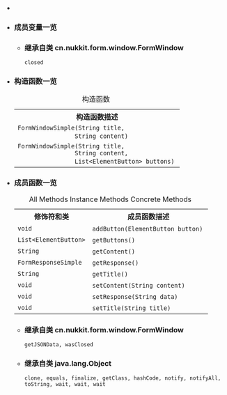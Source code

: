 <div class="summary">
<ul class="blockList">
<li class="blockList">

<li class="blockList"><a name="field.summary">
<!--   -->
</a>
<h3>成员变量一览</h3>
<ul class="blockList">
<li class="blockList"><a name="fields.inherited.from.class.cn.nukkit.form.window.FormWindow">
<!--   -->
</a>
<h3>继承自类 cn.nukkit.form.window.<a  title="class in cn.nukkit.form.window">FormWindow</a></h3>
<code><a >closed</a></code></li>
</ul>
</li>
</ul>
<!-- ======== CONSTRUCTOR SUMMARY ======== -->
<ul class="blockList">
<li class="blockList"><a name="constructor.summary">
<!--   -->
</a>
<h3>构造函数一览</h3>
<table class="memberSummary" border="0" cellpadding="3" cellspacing="0" summary="Constructor Summary table, listing constructors, and an explanation">
<caption><span>构造函数</span><span class="tabEnd"> </span></caption>
<tr>
<th>构造函数描述</th>
</tr>
<tr class="altColor">
<td class="colOne"><code><span class="memberNameLink"><a >FormWindowSimple</a></span>(<a  title="class or interface in java.lang">String</a> title,
                <a  title="class or interface in java.lang">String</a> content)</code> </td>
</tr>
<tr class="rowColor">
<td class="colOne"><code><span class="memberNameLink"><a >FormWindowSimple</a></span>(<a  title="class or interface in java.lang">String</a> title,
                <a  title="class or interface in java.lang">String</a> content,
                <a  title="class or interface in java.util">List</a>&lt;<a  title="class in cn.nukkit.form.element">ElementButton</a>&gt; buttons)</code> </td>
</tr>
</table>
</li>
</ul>
<!-- ========== METHOD SUMMARY =========== -->
<ul class="blockList">
<li class="blockList"><a name="method.summary">
<!--   -->
</a>
<h3>成员函数一览</h3>
<table class="memberSummary" border="0" cellpadding="3" cellspacing="0" summary="Method Summary table, listing methods, and an explanation">
<caption><span id="t0" class="activeTableTab"><span>All Methods</span><span class="tabEnd"> </span></span><span id="t2" class="tableTab"><span><a >Instance Methods</a></span><span class="tabEnd"> </span></span><span id="t4" class="tableTab"><span><a >Concrete Methods</a></span><span class="tabEnd"> </span></span></caption>
<tr>
<th>修饰符和类</th>
<th>成员函数描述</th>
</tr>
<tr id="i0" class="altColor">
<td class="colFirst"><code>void</code></td>
<td class="colLast"><code><span class="memberNameLink"><a >addButton</a></span>(<a  title="class in cn.nukkit.form.element">ElementButton</a> button)</code> </td>
</tr>
<tr id="i1" class="rowColor">
<td class="colFirst"><code><a  title="class or interface in java.util">List</a>&lt;<a  title="class in cn.nukkit.form.element">ElementButton</a>&gt;</code></td>
<td class="colLast"><code><span class="memberNameLink"><a >getButtons</a></span>()</code> </td>
</tr>
<tr id="i2" class="altColor">
<td class="colFirst"><code><a  title="class or interface in java.lang">String</a></code></td>
<td class="colLast"><code><span class="memberNameLink"><a >getContent</a></span>()</code> </td>
</tr>
<tr id="i3" class="rowColor">
<td class="colFirst"><code><a  title="class in cn.nukkit.form.response">FormResponseSimple</a></code></td>
<td class="colLast"><code><span class="memberNameLink"><a >getResponse</a></span>()</code> </td>
</tr>
<tr id="i4" class="altColor">
<td class="colFirst"><code><a  title="class or interface in java.lang">String</a></code></td>
<td class="colLast"><code><span class="memberNameLink"><a >getTitle</a></span>()</code> </td>
</tr>
<tr id="i5" class="rowColor">
<td class="colFirst"><code>void</code></td>
<td class="colLast"><code><span class="memberNameLink"><a >setContent</a></span>(<a  title="class or interface in java.lang">String</a> content)</code> </td>
</tr>
<tr id="i6" class="altColor">
<td class="colFirst"><code>void</code></td>
<td class="colLast"><code><span class="memberNameLink"><a >setResponse</a></span>(<a  title="class or interface in java.lang">String</a> data)</code> </td>
</tr>
<tr id="i7" class="rowColor">
<td class="colFirst"><code>void</code></td>
<td class="colLast"><code><span class="memberNameLink"><a >setTitle</a></span>(<a  title="class or interface in java.lang">String</a> title)</code> </td>
</tr>
</table>
<ul class="blockList">
<li class="blockList"><a name="methods.inherited.from.class.cn.nukkit.form.window.FormWindow">
<!--   -->
</a>
<h3>继承自类 cn.nukkit.form.window.<a  title="class in cn.nukkit.form.window">FormWindow</a></h3>
<code><a >getJSONData</a>, <a >wasClosed</a></code></li>
</ul>
<ul class="blockList">
<li class="blockList"><a name="methods.inherited.from.class.java.lang.Object">
<!--   -->
</a>
<h3>继承自类 java.lang.<a  title="class or interface in java.lang">Object</a></h3>
<code><a  title="class or interface in java.lang">clone</a>, <a  title="class or interface in java.lang">equals</a>, <a  title="class or interface in java.lang">finalize</a>, <a  title="class or interface in java.lang">getClass</a>, <a  title="class or interface in java.lang">hashCode</a>, <a  title="class or interface in java.lang">notify</a>, <a  title="class or interface in java.lang">notifyAll</a>, <a  title="class or interface in java.lang">toString</a>, <a  title="class or interface in java.lang">wait</a>, <a  title="class or interface in java.lang">wait</a>, <a  title="class or interface in java.lang">wait</a></code></li>
</ul>
</li>
</ul>
</li>
</ul>
</div>
